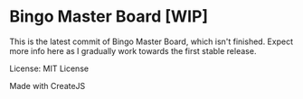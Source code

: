# Bingo Master Board [WIP]

This is the latest commit of Bingo Master Board, which isn't finished. Expect more info here as I gradually work towards the first stable release.

License: MIT License

Made with CreateJS